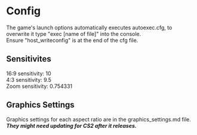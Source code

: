 # Config
The game's launch options automatically executes autoexec.cfg, to overwrite it type "exec [name of file]" into the console.<br>Ensure "host_writeconfig" is at the end of the cfg file.
## Sensitivites
16:9 sensitivity: 10<br>4:3 sensitivity: 9.5<br>Zoom sensitivity: 0.754331
## Graphics Settings
Graphics settings for each aspect ratio are in the graphics_settings.md file.<br>**_They might need updating for CS2 after it releases._**
